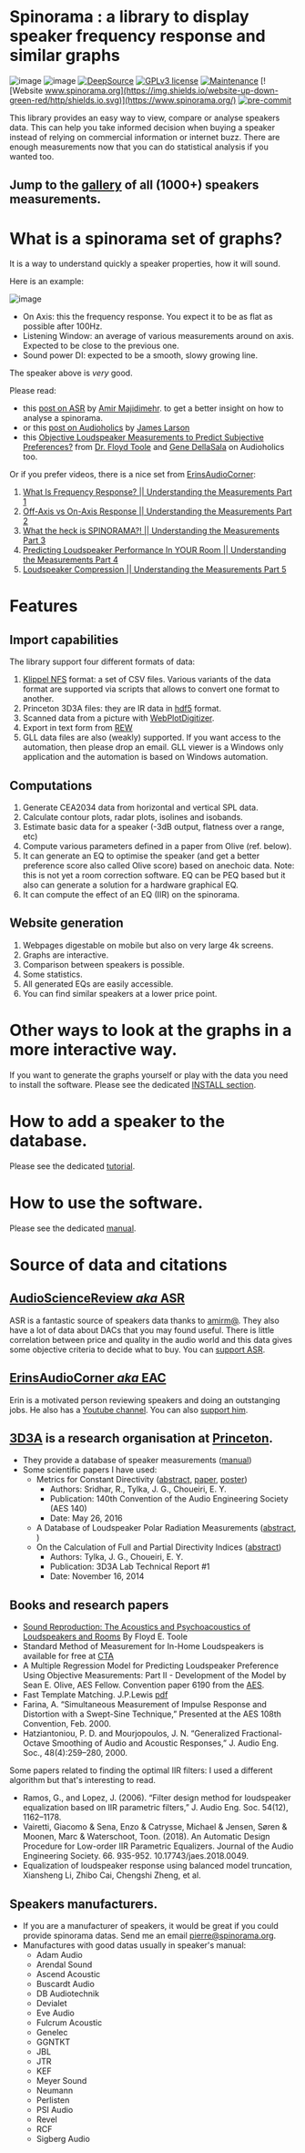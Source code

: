 # Spinorama : a library to display speaker frequency response and similar graphs

![image](https://github.com/pierreaubert/spinorama/workflows/pythonapp.yml/badge.svg?branch=develop&event=push)
![image](https://github.com/pierreaubert/spinorama/workflows/webappapp.yml/badge.svg?branch=develop&event=push)
[![DeepSource](https://deepsource.io/gh/pierreaubert/spinorama.svg/?label=active+issues&show_trend=true)](https://deepsource.io/gh/pierreaubert/spinorama/?ref=repository-badge)
[![GPLv3 license](https://img.shields.io/badge/License-GPLv3-blue.svg)](http://perso.crans.org/besson/LICENSE.html)
[![Maintenance](https://img.shields.io/badge/Maintained%3F-yes-green.svg)](https://gitHub.com/pierreaubert/spinorama/graphs/commit-activity)
[![Website www.spinorama.org](https://img.shields.io/website-up-down-green-red/http/shields.io.svg)](https://www.spinorama.org/)
[![pre-commit](https://img.shields.io/badge/pre--commit-enabled-brightgreen?logo=pre-commit&logoColor=white)](https://github.com/pre-commit/pre-commit)

This library provides an easy way to view, compare or analyse speakers
data. This can help you take informed
decision when buying a speaker instead of relying on commercial
information or internet buzz. There are enough measurements now that
you can do statistical analysis if you wanted too.

## Jump to the [gallery](https://www.spinorama.org) of all (1000+) speakers measurements.

# What is a spinorama set of graphs?

It is a way to understand quickly a speaker properties, how it will sound.

Here is an example:

![image](https://www.spinorama.org/speakers/Genelec%208341A/ASR/asr-vertical/CEA2034.jpg)

- On Axis: this the frequency response. You expect it to be as flat as possible after 100Hz.
- Listening Window: an average of various measurements around on axis. Expected to be close to the previous one.
- Sound power DI: expected to be a smooth, slowy growing line.

The speaker above is _very_ good.

Please read:

- this [post on ASR](https://www.audiosciencereview.com/forum/index.php?threads/jbl-305p-mkii-and-control-1-pro-monitors-review.10811/) by [Amir Majidimehr](https://www.linkedin.com/in/amir-majidimehr-0014a75/).
  to get a better insight on how to analyse a spinorama.
- or this [post on Audioholics](https://www.audioholics.com/loudspeaker-design/understanding-loudspeaker-measurements) by [James Larson](https://www.audioholics.com/authors/james-larson)
- this [Objective Loudspeaker Measurements to Predict Subjective Preferences?](https://www.audioholics.com/loudspeaker-design/measure-loudspeaker-performance) from [Dr. Floyd Toole](https://www.linkedin.com/in/floydtoole/) and [Gene DellaSala](https://www.audioholics.com/authors/gene-dellasala) on Audioholics too.

Or if you prefer videos, there is a nice set from [ErinsAudioCorner](https://www.youtube.com/channel/UCW_IqM21u0J-zsKtCq4Gj2w):

1. [What Is Frequency Response? || Understanding the Measurements Part 1](https://www.youtube.com/watch?v=dltza-EGtCg)
2. [Off-Axis vs On-Axis Response || Understanding the Measurements Part 2](https://www.youtube.com/watch?v=j_-b6A1xJaw)
3. [What the heck is SPINORAMA?! || Understanding the Measurements Part 3](https://www.youtube.com/watch?v=b3hYn02uBog)
4. [Predicting Loudspeaker Performance In YOUR Room || Understanding the Measurements Part 4](https://www.youtube.com/watch?v=qmBit3GWSWE)
5. [Loudspeaker Compression || Understanding the Measurements Part 5](https://www.youtube.com/watch?v=6YY71Wqv2u0&t=2s)

# Features

## Import capabilities

The library support four different formats of data:

1. [Klippel NFS](https://www.klippel.de/products/rd-system/modules/nfs-near-field-scanner.html)
   format: a set of CSV files. Various variants of the data format are
   supported via scripts that allows to convert one format to another.
2. Princeton 3D3A files: they are IR data in [hdf5](https://www.hdfgroup.org/solutions/hdf5/) format.
3. Scanned data from a picture with [WebPlotDigitizer](https://automeris.io/WebPlotDigitizer/).
4. Export in text form from [REW](https://www.roomeqwizard.com/)
5. GLL data files are also (weakly) supported. If you want access to
   the automation, then please drop an email. GLL viewer is a Windows
   only application and the automation is based on Windows automation.

## Computations

1. Generate CEA2034 data from horizontal and vertical SPL data.
2. Calculate contour plots, radar plots, isolines and isobands.
3. Estimate basic data for a speaker (-3dB output, flatness over a range, etc)
4. Compute various parameters defined in a paper from Olive (ref. below).
5. It can generate an EQ to optimise the speaker (and get a better
   preference score also called Olive score) based on anechoic
   data. Note: this is not yet a room correction software. EQ can be
   PEQ based but it also can generate a solution for a hardware
   graphical EQ.
6. It can compute the effect of an EQ (IIR) on the spinorama.

## Website generation

1. Webpages digestable on mobile but also on very large 4k screens.
2. Graphs are interactive.
3. Comparison between speakers is possible.
4. Some statistics.
5. All generated EQs are easily accessible.
6. You can find similar speakers at a lower price point.

# Other ways to look at the graphs in a more interactive way.

If you want to generate the graphs yourself or play with the data you need to install the software. Please see
the dedicated [INSTALL section](./tutorial/INSTALL.md).

# How to add a speaker to the database.

Please see the dedicated [tutorial](./tutorial/ADDSPEAKER.md).

# How to use the software.

Please see the dedicated [manual](./tutorial/HOWTOUSE.md).

# Source of data and citations

## [AudioScienceReview _aka_ ASR](https://www.audiosciencereview.com)

ASR is a fantastic source of speakers data thanks to [amirm@](https://www.audiosciencereview.com/forum/index.php?threads/a-bit-about-your-host.1906/). They also have a lot of data about DACs that you may found useful. There is little correlation between price and quality in the audio world and this data gives some objective criteria to decide what to buy. You can [support ASR](https://www.audiosciencereview.com/forum/index.php?threads/how-to-support-audio-science-review.8150/).

## [ErinsAudioCorner _aka_ EAC](https://www.erinsaudiocorner.com/)

Erin is a motivated person reviewing speakers and doing an outstanging
jobs. He also has a [Youtube
channel](https://youtube.com/c/ErinsAudioCorner). You can also
[support him](https://www.erinsaudiocorner.com/contribute/).

## [3D3A](https://www.princeton.edu/3D3A/) is a research organisation at [Princeton](https://www.princeton.edu).

- They provide a database of speaker measurements ([manual](https://www.princeton.edu/3D3A/Manuals/3D3A_Directivity_Database.pdf))
- Some scientific papers I have used:
  - Metrics for Constant Directivity ([abstract](https://www.princeton.edu/3D3A/Publications/Sridhar_AES140_CDMetrics.html), [paper](https://www.princeton.edu/3D3A/Publications/Sridhar_AES140_CDMetrics.pdf), [poster](https://www.princeton.edu/3D3A/Publications/Sridhar_AES140_CDMetrics-poster.pdf))
    - Authors: Sridhar, R., Tylka, J. G., Choueiri, E. Y.
    - Publication: 140th Convention of the Audio Engineering Society (AES 140)
    - Date: May 26, 2016
  - A Database of Loudspeaker Polar Radiation Measurements ([abstract](https://www.princeton.edu/3D3A/Publications/Tylka_AES139_3D3ADirectivity.html), )
  - On the Calculation of Full and Partial Directivity Indices ([abstract](https://www.princeton.edu/3D3A/Publications/Tylka_3D3A_DICalculation.html))
    - Authors: Tylka, J. G., Choueiri, E. Y.
    - Publication: 3D3A Lab Technical Report #1
    - Date: November 16, 2014

## Books and research papers

- [Sound Reproduction: The Acoustics and Psychoacoustics of Loudspeakers and Rooms](https://books.google.ch/books/about/Sound_Reproduction.html?id=tJ0uDwAAQBAJ&printsec=frontcover&source=kp_read_button&redir_esc=y#v=onepage&q&f=false) By Floyd E. Toole
- Standard Method of Measurement for In-Home Loudspeakers is available for free at [CTA](https://www.cta.tech)
- A Multiple Regression Model for Predicting Loudspeaker Preference Using Objective Measurements: Part II - Development of the Model by Sean E. Olive, AES Fellow. Convention paper 6190 from the [AES](https://www.aes.org).
- Fast Template Matching. J.P.Lewis [pdf](http://scribblethink.org/Work/nvisionInterface/vi95_lewis.pdf)
- Farina, A. “Simultaneous Measurement of Impulse Response and Distortion with a Swept-Sine Technique,” Presented at the AES 108th Convention, Feb. 2000.
- Hatziantoniou, P. D. and Mourjopoulos, J. N. “Generalized Fractional-Octave Smoothing of Audio and Acoustic Responses,” J. Audio Eng. Soc., 48(4):259–280, 2000.

Some papers related to finding the optimal IIR filters: I used a different algorithm but that's interesting to read.
- Ramos, G., and Lopez, J. (2006). “Filter design method for loudspeaker equalization based on IIR parametric filters,” J. Audio Eng. Soc. 54(12), 1162–1178.
- Vairetti, Giacomo & Sena, Enzo & Catrysse, Michael & Jensen, Søren & Moonen, Marc & Waterschoot, Toon. (2018). An Automatic Design Procedure for Low-order IIR Parametric Equalizers. Journal of the Audio Engineering Society. 66. 935-952. 10.17743/jaes.2018.0049.
- Equalization of loudspeaker response using balanced model truncation, Xiansheng Li, Zhibo Cai, Chengshi Zheng, et al.

## Speakers manufacturers.

- If you are a manufacturer of speakers, it would be great if you could provide spinorama datas. Send me an email pierre@spinorama.org.
- Manufactures with good datas usually in speaker's manual:
  - Adam Audio
  - Arendal Sound
  - Ascend Acoustic
  - Buscardt Audio
  - DB Audiotechnik
  - Devialet
  - Eve Audio
  - Fulcrum Acoustic
  - Genelec
  - GGNTKT
  - JBL
  - JTR
  - KEF
  - Meyer Sound
  - Neumann
  - Perlisten
  - PSI Audio
  - Revel
  - RCF
  - Sigberg Audio
